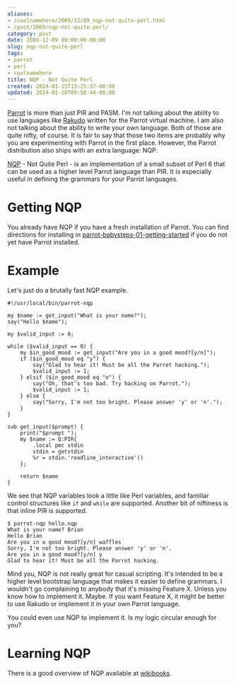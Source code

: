 ```yaml
---
aliases:
- /coolnamehere/2009/12/09_nqp-not-quite-perl.html
- /post/2009/nqp-not-quite-perl/
category: post
date: 2009-12-09 00:00:00-08:00
slug: nqp-not-quite-perl
tags:
- parrot
- perl
- coolnamehere
title: NQP - Not Quite Perl
created: 2024-01-15T15:25:37-08:00
updated: 2024-01-26T09:58:44-08:00
---
```


[Parrot](../../../card/Parrot.md) is more than just PIR and PASM. I'm not talking about the
ability to use languages like [Rakudo](http://rakudo.org) written for the Parrot virtual 
machine. I am also not talking about the ability to write your own language.
Both of those are quite nifty, of course. It is fair to say that those two
items are probably why you are experimenting with Parrot in the first place.
However, the Parrot distribution also ships with an extra language: NQP.

<!--more-->

[NQP](http://docs.parrot.org/parrot/latest/html/docs/book/pct/ch05_nqp.pod.html) - Not Quite Perl - is an implementation of a small subset of Perl 6 that
can be used as a higher level Parrot language than PIR. It is especially useful
in defining the grammars for your Parrot languages.

# Getting NQP

You already have NQP if you have a fresh installation of Parrot. You can
find directions for installing in [parrot-babysteps-01-getting-started](../07/parrot-babysteps-01-getting-started.md) if
you do not yet have Parrot installed.

# Example

Let's just do a brutally fast NQP example.

````
#!/usr/local/bin/parrot-nqp

my $name := get_input("What is your name?");
say("Hello $name");

my $valid_input := 0;

while ($valid_input == 0) {
    my $in_good_mood := get_input("Are you in a good mood?[y/n]");
    if ($in_good_mood eq "y") {
        say("Glad to hear it! Must be all the Parrot hacking.");
        $valid_input := 1;
    } elsif ($in_good_mood eq "n") {
        say("Oh, that's too bad. Try hacking on Parrot.");
        $valid_input := 1;
    } else {
        say("Sorry, I'm not too bright. Please answer 'y' or 'n'.");
    }
}

sub get_input($prompt) {
    print("$prompt ");
    my $name := Q:PIR{
        .local pmc stdin
        stdin = getstdin
        %r = stdin.'readline_interactive'()
    };

    return $name
}
````

We see that NQP variables look a little like Perl variables, and familiar 
control structures like `if` and `while` are supported. Another bit of niftiness
is that inline PIR is supported.

````
$ parrot-nqp hello.nqp
What is your name? Brian
Hello Brian
Are you in a good mood?[y/n] waffles
Sorry, I'm not too bright. Please answer 'y' or 'n'.
Are you in a good mood?[y/n] y
Glad to hear it! Must be all the Parrot hacking.
````

Mind you, NQP is not really great for casual scripting. It's intended to be
a higher level bootstrap language that makes it easier to define grammars.
I wouldn't go complaining to anybody that it's missing Feature X. Unless you
know how to implement it. Maybe. If you want Feature X, it might be better
to use Rakudo or implement it in your own Parrot language.

You could even use NQP to implement it. Is my logic circular enough for
you?

# Learning NQP

There is a good overview of NQP available at
[wikibooks](http://en.wikibooks.org/wiki/Parrot_Virtual_Machine/Not_Quite_Perl).
